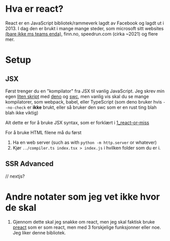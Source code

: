 # Hva er react?

React er en JavaScript bibliotek/rammeverk lagdt av Facebook og lagdt ut i 2013.
I dag den er brukt i mange mange steder, som microsoft sitt websites
[(bare ikke ms teams enda)](https://twitter.com/rishmsft/status/1408085784016539653),
finn.no, speedrun.com (cirka ~2021) og flere mer.

# Setup

## JSX

Først trenger du en "kompilator" fra JSX til vanlig JavaScript. Jeg skrev min
egen [liten skript](../compiler.ts) med [deno](https://deno.land) og
[swc](https://deno.land/x/swc), men vanlig vis skal du se mange kompilatorer,
som webpack, babel, eller TypeScript (som deno bruker hvis `--no-check` er
**ikke** brukt, eller så bruker den swc som er en rust ting blah blah ikke
viktig)

Alt dette er for å bruke JSX syntax, som er forklært i
[1_react-or-miss](../1_react-or-miss/)

For å bruke HTML filene må du først

1. Ha en web server (such as with `python -m http.server` or whatever)
2. Kjør `../compiler.ts index.tsx > index.js` i hvilken folder som du er i.

## SSR Advanced

// nextjs?

# Andre notater som jeg vet ikke hvor de skal

1. Gjennom dette skal jeg snakke om react, men jeg skal faktisk bruke
   [preact](https://preactjs.com) som er som react, men med 3 forskjelige
   funksjonner eller noe. Jeg liker denne bibliotek.
